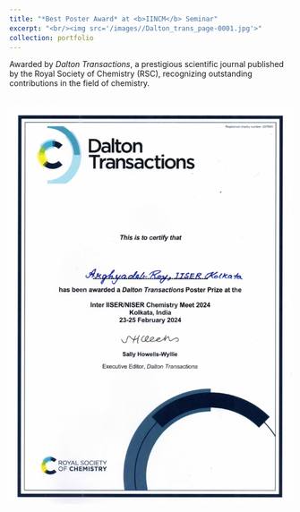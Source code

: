 ```yaml
---
title: "*Best Poster Award* at <b>IINCM</b> Seminar"
excerpt: "<br/><img src='/images//Dalton_trans_page-0001.jpg'>"
collection: portfolio
---
```


Awarded by *Dalton Transactions*, a prestigious scientific journal published by the Royal Society of Chemistry (RSC), recognizing outstanding contributions in the field of chemistry.


<br/><img src='/images//Dalton_trans_page-0001.jpg'>
